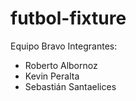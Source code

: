 # futbol-fixture
Equipo Bravo
Integrantes:
- Roberto Albornoz
- Kevin Peralta
- Sebastián Santaelices
